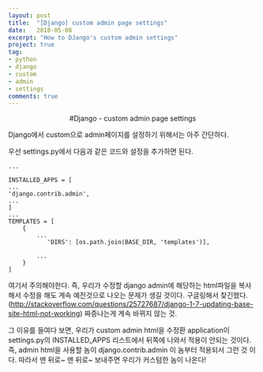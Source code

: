 ```yaml
---
layout: post
title:  "[Django] custom admin page settings"
date:   2018-05-08
excerpt: "How to DJango's custom admin settings"
project: true
tag:
- python
- django
- custom
- admin
- settings
comments: true
---
```


<center>#Django - custom admin page settings</center>

Django에서 custom으로 admin페이지를 설정하기 위해서는 아주 간단하다.

우선  settings.py에서 다음과 같은 코드와 설정을 추가하면 된다.

```
...

INSTALLED_APPS = [
...
'django.contrib.admin',
...
]
...
TEMPLATES = [
    {
        ...
           'DIRS': [os.path.join(BASE_DIR, 'templates')],

        ...
    }
]

```


여기서 주의해야한다. 즉, 우리가 수정할 django admin에 해당하는 html파일을 복사해서 수정을 해도 계속 예전것으로 나오는 문제가 생길 것이다. 구글링해서 찾긴했다. (http://stackoverflow.com/questions/25727687/django-1-7-updating-base-site-html-not-working)
짜증나는게 계속 바뀌지 않는 것.

그 이유를 들여다 보면, 우리가 custom admin html을 수정환 application이 settings.py의 INSTALLED_APPS 리스트에서 뒤쪽에 나와서 적용이 안되는 것이다. 즉, admin html을 사용할 놈이 django.contrib.admin 이 놈부터 적용되서 그런 것 이다.
따라서 맨 뒤로~ 맨 뒤로~ 보내주면 우리가 커스텀한 놈이 나온다!





